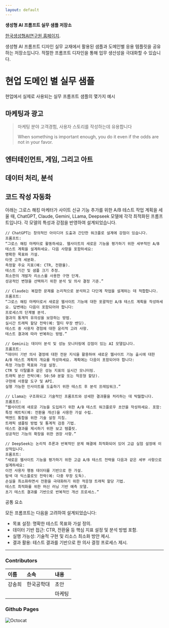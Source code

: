 ```yaml
---
layout: default
---
```


**생성형 AI 프롬프트 실무 샘플 저장소**

[한국생성형AI연구원 홈페이지](./another-page.html).

생성형 AI 프롬프트 디자인 실무 교재에서 활용된 샘플과 도메인별 응용 템플릿을 공유하는 저장소입니다. 
적절한 프롬프트 디자인을 통해 업무 생산성을 극대화할 수 있습니다. 

# 현업 도메인 별 실무 샘플

현업에서 실제로 사용되는 실무 프롬프트 샘플의 몇가지 예시

## 마케팅과 광고

> 마케팅 분야 고객경험, 사용자 스토리를 작성하는데 유용합니다
>
> When something is important enough, you do it even if the odds are not in your favor.

## 엔터테인먼트, 게임, 그리고 아트

## 데이터 처리, 분석

## 코드 작성 자동화 

아래는 그로스 해킹 마케터가 사이트 신규 기능 추가를 위한 A/B 테스트 작업 계획을 세울 때, 
ChatGPT, Claude, Gemini, LLama, Deepseek 모델에 각각 최적화된 프롬프트입니다. 
각 모델의 특성과 강점을 반영하여 설계되었습니다.

```ChatGPT
// ChatGPT는 창의적인 아이디어 도출과 간단한 워크플로 설계에 강점이 있습니다.
프롬프트:
“그로스 해킹 마케터로 활동하세요. 웹사이트의 새로운 기능을 평가하기 위한 세부적인 A/B 테스트 계획을 설계하세요. 다음 사항을 포함하세요:
명확한 목표와 가설.
타겟 고객 세분화.
측정할 주요 지표(예: CTR, 전환율).
테스트 기간 및 샘플 크기 추정.
최소한의 개발자 리소스를 사용한 구현 단계.
성공적인 변형을 선택하기 위한 분석 및 의사 결정 기준.”
```

```Claude
// Claude는 복잡한 문제를 논리적으로 분석하고 다단계 작업을 설계하는 데 적합합니다.
프롬프트:
“그로스 해킹 마케터로서 새로운 웹사이트 기능에 대한 포괄적인 A/B 테스트 계획을 작성하세요. 답변에는 다음이 포함되어야 합니다:
프로세스의 단계별 분석.
결과의 통계적 유의성을 보장하는 방법.
실시간 트래픽 할당 전략(예: 멀티 무장 밴딧).
테스트 중 사용자 경험에 대한 윤리적 고려 사항.
테스트 결과에 따라 반복하는 방법.”
```

```Gemini
// Gemini는 데이터 분석 및 성능 모니터링에 강점이 있는 AI 모델입니다.
프롬프트:
“데이터 기반 의사 결정에 대한 전문 지식을 활용하여 새로운 웹사이트 기능 출시에 대한 A/B 테스트 계획의 개요를 작성하세요. 계획에는 다음이 포함되어야 합니다:
측정 가능한 목표와 가설 설정.
CTR 및 이탈률과 같은 성능 지표의 실시간 모니터링.
트래픽 분산 전략(예: 50:50 분할 또는 적응형 할당).
구현에 사용할 도구 및 API.
실행 가능한 인사이트를 도출하기 위한 테스트 후 분석 프레임워크.”
```

```Llama
// Llama는 구조화되고 기술적인 프롬프트와 상세한 결과물을 처리하는 데 탁월합니다.
프롬프트:
“웹사이트에 새로운 기능을 도입하기 위한 A/B 테스트 워크플로우 초안을 작성하세요. 포함:
특정 메트릭(예: 전환율 개선)을 사용한 가설 수립.
백엔드 통합을 위한 기술 설정 지침.
트래픽 샘플링 방법 및 통계적 검증 기법.
테스트 결과를 제시하기 위한 보고 템플릿.
성공적인 기능의 확장을 위한 권장 사항.”

```

```Deepseek
// DeepSeek는 논리적 추론과 반복적인 문제 해결에 최적화되어 있어 고급 실험 설정에 이상적입니다.
프롬프트:
“새로운 웹사이트 기능을 평가하기 위한 고급 A/B 테스트 전략을 다음과 같은 세부 사항으로 설계하세요:
이전 사용자 행동 데이터를 기반으로 한 가설.
탐색 대 익스플로잇 전략(예: 다중 무장 도둑).
손실을 최소화하면서 전환을 극대화하기 위한 적응형 트래픽 할당 기법.
테스트 최적화를 위한 머신 러닝 기반 예측 모델.
초기 테스트 결과를 기반으로 반복적인 개선 프로세스.”

```

공통 요소

모든 프롬프트는 다음을 고려하여 설계되었습니다:
* 목표 설정: 명확한 테스트 목표와 가설 정의.
* 데이터 기반 접근: CTR, 전환율 등 핵심 지표 설정 및 분석 방법 포함.
* 실행 가능성: 기술적 구현 및 리소스 최소화 방안 제시.
* 결과 활용: 테스트 결과를 기반으로 한 의사 결정 프로세스 제시.

* * *
### Contributors

| 이름         | 소속              |  내용  |
|:-------------|:------------------|:------|
| 강송희       | 한국공학대        | 초안   |
|              |                   | 마케팅  |

### Github Pages

![Octocat](https://github.githubassets.com/images/icons/emoji/octocat.png)
